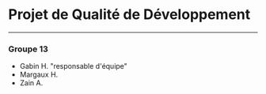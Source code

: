 # Projet de Qualité de Développement 

---

### Groupe 13

- Gabin H. "responsable d'équipe"
- Margaux H.
- Zain A.